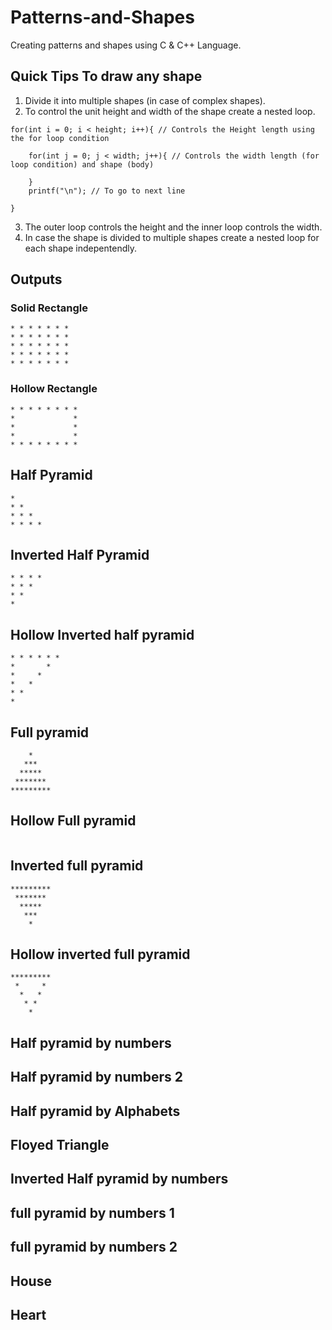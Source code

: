# Patterns-and-Shapes
Creating patterns and shapes using C &amp; C++ Language.

## Quick Tips To draw any shape 
1. Divide it into multiple shapes (in case of complex shapes).
2. To control the unit height and width of the shape create a nested loop.
```
for(int i = 0; i < height; i++){ // Controls the Height length using the for loop condition
		
	for(int j = 0; j < width; j++){ // Controls the width length (for loop condition) and shape (body)
		
	}
	printf("\n"); // To go to next line
		
}
```
3. The outer loop controls the height and the inner loop controls the width.
4. In case the shape is divided to multiple shapes create a nested loop for each shape indepentendly.

## Outputs

### Solid Rectangle
```
* * * * * * *
* * * * * * *
* * * * * * *
* * * * * * *
* * * * * * *
```

### Hollow Rectangle
```
* * * * * * * *
*             *
*             *
*             *
* * * * * * * *
```

## Half Pyramid
```
*
* *
* * *
* * * *
```

## Inverted Half Pyramid
```
* * * *
* * *
* *
*
```

## Hollow Inverted half pyramid
```
* * * * * *
*       *
*     *
*   *
* *
*
```
## Full pyramid
```
    *
   ***
  *****
 *******
*********
```
## Hollow Full pyramid
```
```

## Inverted full pyramid
```
*********
 *******
  *****
   ***
    *
```

## Hollow inverted full pyramid
```
*********
 *     *
  *   *
   * *
    *
```

## Half pyramid by numbers

## Half pyramid by numbers 2

## Half pyramid by Alphabets

## Floyed Triangle

## Inverted Half pyramid by numbers

## full pyramid by numbers 1

## full pyramid by numbers 2

## House

## Heart